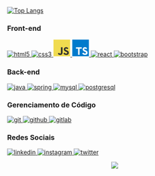 [![Top Langs](https://github-readme-stats.vercel.app/api/top-langs/?username=anuraghazra&layout=compact)](https://github.com/anuraghazra/github-readme-stats?)

<h3>Front-end</h3>

<a href="https://www.w3.org/html/" target="_blank">
    <img src="https://cdn.jsdelivr.net/gh/devicons/devicon/icons/html5/html5-original.svg" alt="html5" width="40" height="40" />
</a>

<a href="https://www.w3schools.com/css/" target="_blank">
    <img src="https://cdn.jsdelivr.net/gh/devicons/devicon/icons/css3/css3-original.svg" alt="css3" width="40" height="40" />
</a>

<a href="https://developer.mozilla.org/en-US/docs/Web/JavaScript" target="_blank">
    <img src="https://raw.githubusercontent.com/devicons/devicon/master/icons/javascript/javascript-original.svg" alt="javascript" width="40" height="40" />
</a>

<a href="https://www.typescriptlang.org/" target="_blank">
    <img src="https://raw.githubusercontent.com/devicons/devicon/master/icons/typescript/typescript-original.svg" alt="typescript" width="40" height="40" />
</a>

<a href="https://reactjs.org/" target="_blank">
    <img src="https://cdn.jsdelivr.net/gh/devicons/devicon/icons/react/react-original.svg" alt="react" width="40" height="40" />
</a>

<a href="https://getbootstrap.com" target="_blank">
    <img src="https://cdn.jsdelivr.net/gh/devicons/devicon/icons/bootstrap/bootstrap-original.svg" alt="bootstrap" width="40" height="40" />
</a>

<h3>Back-end</h3>

<a href="https://www.java.com" target="_blank">
    <img src="https://cdn.jsdelivr.net/gh/devicons/devicon/icons/java/java-original.svg" alt="java" width="40" height="40" />
</a>

<a href="https://spring.io/" target="_blank">
    <img src="https://cdn.jsdelivr.net/gh/devicons/devicon/icons/spring/spring-original.svg" alt="spring" width="40" height="40" />
</a>

<a href="https://www.mysql.com/" target="_blank"> 
	<img src="https://cdn.jsdelivr.net/gh/devicons/devicon/icons/mysql/mysql-original.svg" alt="mysql" width="40" height="40" />
 </a>

<a href="https://www.postgresql.org" target="_blank" rel="noreferrer"> 
  <img src="https://cdn.jsdelivr.net/gh/devicons/devicon/icons/postgresql/postgresql-original.svg" alt="postgresql" width="40" height="40"/> 
</a> 


<h3>Gerenciamento de Código</h3>
  
<a href="https://git-scm.com/" target="_blank">
    <img src="https://www.vectorlogo.zone/logos/git-scm/git-scm-icon.svg" alt="git" width="40" height="40" />
</a>

<a href="https://github.com/" target="_blank">
    <img src="https://cdn.jsdelivr.net/gh/devicons/devicon/icons/github/github-original.svg" alt="github" width="40" height="40" />
</a>

<a href="https://gitlab.com/" target="_blank">
    <img src="https://cdn.jsdelivr.net/gh/devicons/devicon/icons/gitlab/gitlab-original.svg" alt="gitlab" width="40" height="40" />
</a>


<h3>Redes Sociais</h3>
<a href="https://linkedin.com/in/jeremias221b" target="_blank">
    <img src="https://img.shields.io/badge/LinkedIn-0077B5?style=for-the-badge&logo=linkedin&logoColor=white" alt="linkedin" />
</a>

<a href="https://instagram.com/jeremias221b" target="_blank">
    <img src="https://img.shields.io/badge/Instagram-E4405F?style=for-the-badge&logo=instagram&logoColor=white" alt="instagram" />
</a>

<a href="https://twitter.com/jeremias221b" target="blank">
  <img src="https://img.shields.io/badge/Twitter-1DA1F2?style=for-the-badge&logo=twitter&logoColor=white" alt="twitter"/>
</a>

<p align="center">
<img src="https://badges.pufler.dev/visits/thejeremias/thejeremias?color=blue&style=for-the-badge&logo=appveyor"/>
</p>
